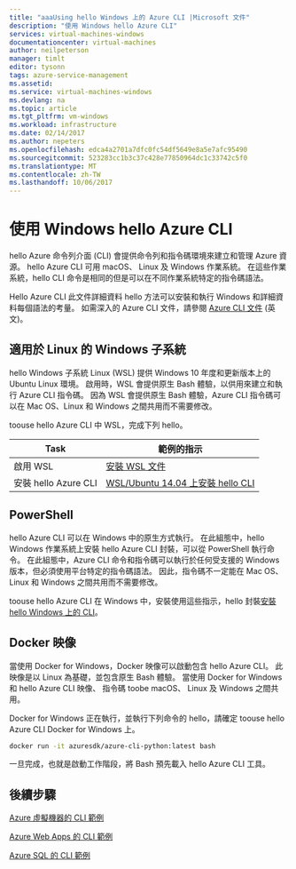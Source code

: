 ```yaml
---
title: "aaaUsing hello Windows 上的 Azure CLI |Microsoft 文件"
description: "使用 Windows hello Azure CLI"
services: virtual-machines-windows
documentationcenter: virtual-machines
author: neilpeterson
manager: timlt
editor: tysonn
tags: azure-service-management
ms.assetid: 
ms.service: virtual-machines-windows
ms.devlang: na
ms.topic: article
ms.tgt_pltfrm: vm-windows
ms.workload: infrastructure
ms.date: 02/14/2017
ms.author: nepeters
ms.openlocfilehash: edca4a2701a7dfc0fc54df5649e8a5e7afc95490
ms.sourcegitcommit: 523283cc1b3c37c428e77850964dc1c33742c5f0
ms.translationtype: MT
ms.contentlocale: zh-TW
ms.lasthandoff: 10/06/2017
---
```

# <a name="using-hello-azure-cli-on-windows"></a>使用 Windows hello Azure CLI

hello Azure 命令列介面 (CLI) 會提供命令列和指令碼環境來建立和管理 Azure 資源。 hello Azure CLI 可用 macOS、 Linux 及 Windows 作業系統。 在這些作業系統，hello CLI 命令是相同的但是可以在不同作業系統特定的指令碼語法。

Hello Azure CLI 此文件詳細資料 hello 方法可以安裝和執行 Windows 和詳細資料每個語法的考量。 如需深入的 Azure CLI 文件，請參閱 [Azure CLI 文件]( https://docs.microsoft.com/en-us/cli/azure/overview) (英文)。

## <a name="windows-subsystem-for-linux"></a>適用於 Linux 的 Windows 子系統

hello Windows 子系統 Linux (WSL) 提供 Windows 10 年度和更新版本上的 Ubuntu Linux 環境。 啟用時，WSL 會提供原生 Bash 體驗，以供用來建立和執行 Azure CLI 指令碼。 因為 WSL 會提供原生 Bash 體驗，Azure CLI 指令碼可以在 Mac OS、Linux 和 Windows 之間共用而不需要修改。

toouse hello Azure CLI 中 WSL，完成下列 hello。

|Task | 範例的指示 |
|---|---|
| 啟用 WSL | [安裝 WSL 文件](https://msdn.microsoft.com/en-us/commandline/wsl/install_guide) |
| 安裝 hello Azure CLI |[WSL/Ubuntu 14.04 上安裝 hello CLI](https://docs.microsoft.com/en-us/cli/azure/install-az-cli2#ubuntu)|

## <a name="powershell"></a>PowerShell

hello Azure CLI 可以在 Windows 中的原生方式執行。 在此組態中，hello Windows 作業系統上安裝 hello Azure CLI 封裝，可以從 PowerShell 執行命令。 在此組態中，Azure CLI 命令和指令碼可以執行於任何受支援的 Windows 版本，但必須使用平台特定的指令碼語法。 因此，指令碼不一定能在 Mac OS、Linux 和 Windows 之間共用而不需要修改。

toouse hello Azure CLI 在 Windows 中，安裝使用這些指示，hello 封裝[安裝 hello Windows 上的 CLI](https://docs.microsoft.com/en-us/cli/azure/install-az-cli2#windows)。

## <a name="docker-image"></a>Docker 映像

當使用 Docker for Windows，Docker 映像可以啟動包含 hello Azure CLI。 此映像是以 Linux 為基礎，並包含原生 Bash 體驗。  當使用 Docker for Windows 和 hello Azure CLI 映像、 指令碼 toobe macOS、 Linux 及 Windows 之間共用。 

Docker for Windows 正在執行，並執行下列命令的 hello，請確定 toouse hello Azure CLI Docker for Windows 上。

```bash
docker run -it azuresdk/azure-cli-python:latest bash
```

一旦完成，也就是啟動工作階段，將 Bash 預先載入 hello Azure CLI 工具。

## <a name="next-steps"></a>後續步驟

[Azure 虛擬機器的 CLI 範例](../linux/cli-samples.md?toc=%2fazure%2fvirtual-machines%2flinux%2ftoc.json)

[Azure Web Apps 的 CLI 範例](../../app-service-web/app-service-cli-samples.md)

[Azure SQL 的 CLI 範例](../../sql-database/sql-database-cli-samples.md)
